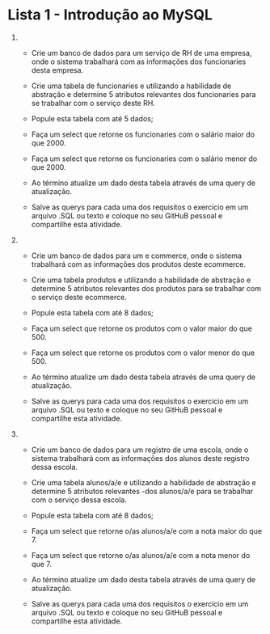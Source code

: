 # Lista 1 - Introdução ao MySQL

1. - Crie um banco de dados para um serviço de RH de uma empresa, onde o sistema trabalhará com as informações dos funcionaries desta empresa. 

   - Crie uma tabela de funcionaries e utilizando a habilidade de abstração e determine 5 atributos relevantes dos funcionaries para se trabalhar com o serviço deste RH.

   - Popule esta tabela com até 5 dados;

   - Faça um select que retorne os funcionaries com o salário maior do que 2000.

   - Faça um select que retorne os funcionaries com o salário menor do que 2000.

   - Ao término atualize um dado desta tabela através de uma query de atualização.

   - Salve as querys para cada uma dos requisitos o exercício em um arquivo .SQL ou texto e coloque no seu GitHuB pessoal e compartilhe esta atividade.



2. - Crie um banco de dados para um e commerce, onde o sistema trabalhará com as informações dos produtos deste ecommerce. 

   - Crie uma tabela produtos e utilizando a habilidade de abstração e determine 5 atributos relevantes dos produtos para se trabalhar com o serviço deste ecommerce.

   - Popule esta tabela com até 8 dados;

   - Faça um select que retorne os produtos com o valor maior do que 500.

   - Faça um select que retorne os produtos com o valor menor do que 500.

   - Ao término atualize um dado desta tabela através de uma query de atualização.

   - Salve as querys para cada uma dos requisitos o exercício em um arquivo .SQL ou texto e coloque no seu GitHuB pessoal e compartilhe esta atividade.

 

3. - Crie um banco de dados para um registro de uma escola, onde o sistema trabalhará com as informações dos alunos deste registro dessa escola. 

   - Crie uma tabela alunos/a/e e utilizando a habilidade de abstração e determine 5 atributos relevantes -dos alunos/a/e para se trabalhar com o serviço dessa escola.

   - Popule esta tabela com até 8 dados;

   - Faça um select que retorne o/as alunos/a/e com a nota maior do que 7.

   - Faça um select que retorne o/as alunos/a/e com a nota menor do que 7.

   - Ao término atualize um dado desta tabela através de uma query de atualização.

   - Salve as querys para cada uma dos requisitos o exercício em um arquivo .SQL ou texto e coloque no seu GitHuB pessoal e compartilhe esta atividade.
